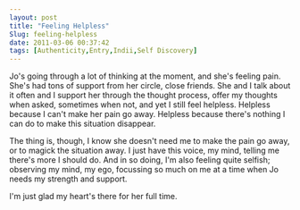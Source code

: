 ```yaml
---
layout: post
title: "Feeling Helpless"
Slug: feeling-helpless
date: 2011-03-06 00:37:42
tags: [Authenticity,Entry,Indii,Self Discovery]
---
```

Jo's going through a lot of thinking at the moment, and she's feeling pain. She's had tons of support from her circle, close friends. She and I talk about it often and I support her through the thought process, offer my thoughts when asked, sometimes when not, and yet I still feel helpless. Helpless because I can't make her pain go away. Helpless because there's nothing I can do to make this situation disappear.

The thing is, though, I know she doesn't need me to make the pain go away, or to magick the situation away. I just have this voice, my mind, telling me there's more I should do. And in so doing, I'm also feeling quite selfish; observing my mind, my ego, focussing so much on me at a time when Jo needs my strength and support.

I'm just glad my heart's there for her full time.
